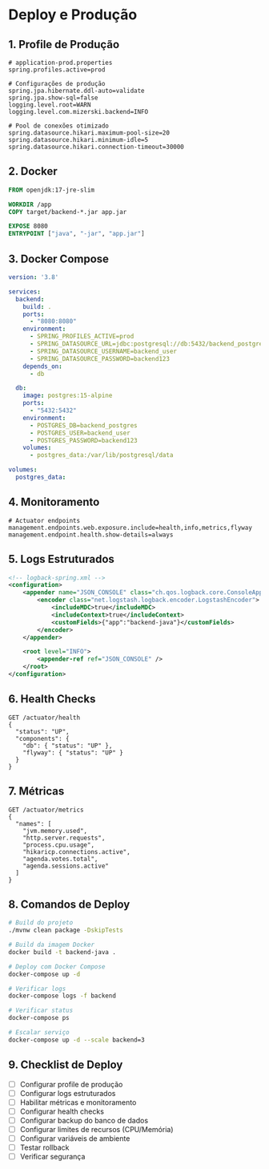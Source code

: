 # Deploy e Produção

## 1. Profile de Produção

```properties
# application-prod.properties
spring.profiles.active=prod

# Configurações de produção
spring.jpa.hibernate.ddl-auto=validate
spring.jpa.show-sql=false
logging.level.root=WARN
logging.level.com.mizerski.backend=INFO

# Pool de conexões otimizado
spring.datasource.hikari.maximum-pool-size=20
spring.datasource.hikari.minimum-idle=5
spring.datasource.hikari.connection-timeout=30000
```

## 2. Docker

```dockerfile
FROM openjdk:17-jre-slim

WORKDIR /app
COPY target/backend-*.jar app.jar

EXPOSE 8080
ENTRYPOINT ["java", "-jar", "app.jar"]
```

## 3. Docker Compose

```yaml
version: '3.8'

services:
  backend:
    build: .
    ports:
      - "8080:8080"
    environment:
      - SPRING_PROFILES_ACTIVE=prod
      - SPRING_DATASOURCE_URL=jdbc:postgresql://db:5432/backend_postgres
      - SPRING_DATASOURCE_USERNAME=backend_user
      - SPRING_DATASOURCE_PASSWORD=backend123
    depends_on:
      - db

  db:
    image: postgres:15-alpine
    ports:
      - "5432:5432"
    environment:
      - POSTGRES_DB=backend_postgres
      - POSTGRES_USER=backend_user
      - POSTGRES_PASSWORD=backend123
    volumes:
      - postgres_data:/var/lib/postgresql/data

volumes:
  postgres_data:
```

## 4. Monitoramento

```properties
# Actuator endpoints
management.endpoints.web.exposure.include=health,info,metrics,flyway
management.endpoint.health.show-details=always
```

## 5. Logs Estruturados

```xml
<!-- logback-spring.xml -->
<configuration>
    <appender name="JSON_CONSOLE" class="ch.qos.logback.core.ConsoleAppender">
        <encoder class="net.logstash.logback.encoder.LogstashEncoder">
            <includeMDC>true</includeMDC>
            <includeContext>true</includeContext>
            <customFields>{"app":"backend-java"}</customFields>
        </encoder>
    </appender>

    <root level="INFO">
        <appender-ref ref="JSON_CONSOLE" />
    </root>
</configuration>
```

## 6. Health Checks

```http
GET /actuator/health
{
  "status": "UP",
  "components": {
    "db": { "status": "UP" },
    "flyway": { "status": "UP" }
  }
}
```

## 7. Métricas

```http
GET /actuator/metrics
{
  "names": [
    "jvm.memory.used",
    "http.server.requests",
    "process.cpu.usage",
    "hikaricp.connections.active",
    "agenda.votes.total",
    "agenda.sessions.active"
  ]
}
```

## 8. Comandos de Deploy

```bash
# Build do projeto
./mvnw clean package -DskipTests

# Build da imagem Docker
docker build -t backend-java .

# Deploy com Docker Compose
docker-compose up -d

# Verificar logs
docker-compose logs -f backend

# Verificar status
docker-compose ps

# Escalar serviço
docker-compose up -d --scale backend=3
```

## 9. Checklist de Deploy

- [ ] Configurar profile de produção
- [ ] Configurar logs estruturados
- [ ] Habilitar métricas e monitoramento
- [ ] Configurar health checks
- [ ] Configurar backup do banco de dados
- [ ] Configurar limites de recursos (CPU/Memória)
- [ ] Configurar variáveis de ambiente
- [ ] Testar rollback
- [ ] Verificar segurança 